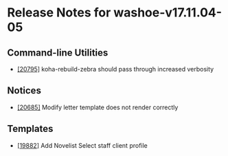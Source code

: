 
# Release Notes for washoe-v17.11.04-05

## Command-line Utilities

- [[20795]](http://bugs.koha-community.org/bugzilla3/show_bug.cgi?id=20795) koha-rebuild-zebra should pass through increased verbosity

## Notices

- [[20685]](http://bugs.koha-community.org/bugzilla3/show_bug.cgi?id=20685) Modify letter template does not render correctly

## Templates

- [[19882]](http://bugs.koha-community.org/bugzilla3/show_bug.cgi?id=19882) Add Novelist Select staff client profile


